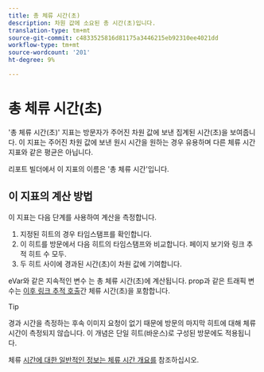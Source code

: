 ```yaml
---
title: 총 체류 시간(초)
description: 차원 값에 소요된 총 시간(초)입니다.
translation-type: tm+mt
source-git-commit: c4833525816d81175a3446215eb92310ee4021dd
workflow-type: tm+mt
source-wordcount: '201'
ht-degree: 9%

---
```



# 총 체류 시간(초)

&#39;총 체류 시간(초)&#39; 지표는 방문자가 주어진 차원 값에 보낸 집계된 시간(초)을 보여줍니다. 이 지표는 주어진 차원 값에 보낸 원시 시간을 원하는 경우 유용하며 다른 체류 시간 지표와 같은 평균은 아닙니다.

리포트 빌더에서 이 지표의 이름은 &#39;총 체류 시간&#39;입니다.

## 이 지표의 계산 방법

이 지표는 다음 단계를 사용하여 계산을 측정합니다.

1. 지정된 히트의 경우 타임스탬프를 확인합니다.
2. 이 히트를 방문에서 다음 히트의 타임스탬프와 비교합니다. 페이지 보기와 링크 추적 히트 수 모두.
3. 두 히트 사이에 경과된 시간(초)이 차원 값에 기여합니다.

eVar와 같은 지속적인 변수 [](../dimensions/evar.md)는 총 체류 시간(초)에 계산됩니다. prop과 같은 트래픽 변수는 [이후 링크 추적 호출](../dimensions/prop.md)간 체류 시간(초)을 포함합니다.

>[!TIP]
>
>경과 시간을 측정하는 후속 이미지 요청이 없기 때문에 방문의 마지막 히트에 대해 체류 시간이 측정되지 않습니다. 이 개념은 단일 히트(바운스)로 구성된 방문에도 적용됩니다.

체류 [시간에 대한 일반적인 정보는 체류 시간 개요를](time-spent.md) 참조하십시오.
